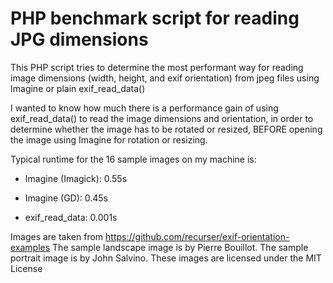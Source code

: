 PHP benchmark script for reading JPG dimensions
===============================================

This PHP script tries to determine the most performant way for reading image dimensions
(width, height, and exif orientation) from jpeg files using Imagine
or plain exif_read_data()

I wanted to know how much there is a performance gain of using exif_read_data()
to read the image dimensions and orientation, in order to determine whether the image has to be rotated or resized, BEFORE opening the image using Imagine for rotation or resizing.

Typical runtime for the 16 sample images on my machine is:

- Imagine (Imagick): 0.55s

- Imagine (GD): 0.45s

- exif_read_data: 0.001s

Images are taken from https://github.com/recurser/exif-orientation-examples
The sample landscape image is by Pierre Bouillot.
The sample portrait image is by John Salvino.
These images are licensed under the MIT License
